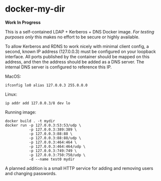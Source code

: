 # docker-my-dir

**Work In Progress**

This is a self-contained LDAP + Kerberos + DNS Docker image. *For testing
purposes only* this makes no effort to be secure or highly available.

To allow Kerberos and RDNS to work nicely with minimal client config, a second,
known IP address (127.0.0.3) must be configured on your loopback interface. All
ports published by the container should be mapped on this address, and then the
address should be added as a DNS server. The internal DNS server is configured
to reference this IP.

MacOS:
```
ifconfig lo0 alias 127.0.0.3 255.0.0.0
```

Linux:
```
ip addr add 127.0.0.3/8 dev lo
```

Running image:
```
docker build . -t mydir
docker run -p 127.0.0.3:53:53/udp \
           -p 127.0.0.3:389:389 \
           -p 127.0.0.3:88:88 \
           -p 127.0.0.3:88:88/udp \
           -p 127.0.0.3:464:464 \
           -p 127.0.0.3:464:464/udp \
           -p 127.0.0.3:749:749 \
           -p 127.0.0.3:750:750/udp \
           -d --name test0 mydir
```

A planned addition is a small HTTP service for adding and removing users and
changing passwords.
